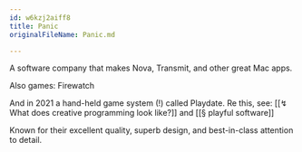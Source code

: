```yaml
---
id: w6kzj2aiff8
title: Panic
originalFileName: Panic.md

---
```


A software company that makes Nova, Transmit, and other great Mac apps.

Also games: Firewatch

And in 2021 a hand-held game system (!) called Playdate. Re this, see: [[↯ What does creative programming look like?]] and [[§ playful software]]

Known for their excellent quality, superb design, and best-in-class attention to detail.
